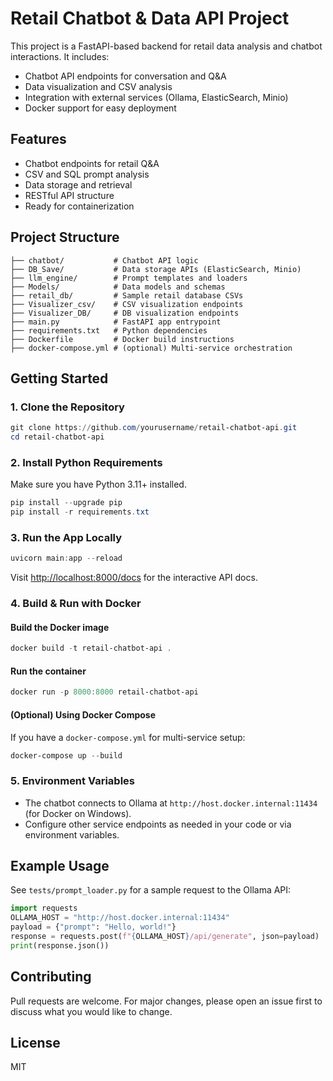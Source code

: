# Retail Chatbot & Data API Project

This project is a FastAPI-based backend for retail data analysis and chatbot interactions. It includes:
- Chatbot API endpoints for conversation and Q&A
- Data visualization and CSV analysis
- Integration with external services (Ollama, ElasticSearch, Minio)
- Docker support for easy deployment

## Features
- Chatbot endpoints for retail Q&A
- CSV and SQL prompt analysis
- Data storage and retrieval
- RESTful API structure
- Ready for containerization

## Project Structure
```
├── chatbot/           # Chatbot API logic
├── DB_Save/           # Data storage APIs (ElasticSearch, Minio)
├── llm_engine/        # Prompt templates and loaders
├── Models/            # Data models and schemas
├── retail_db/         # Sample retail database CSVs
├── Visualizer_csv/    # CSV visualization endpoints
├── Visualizer_DB/     # DB visualization endpoints
├── main.py            # FastAPI app entrypoint
├── requirements.txt   # Python dependencies
├── Dockerfile         # Docker build instructions
├── docker-compose.yml # (optional) Multi-service orchestration
```

## Getting Started

### 1. Clone the Repository
```powershell
git clone https://github.com/yourusername/retail-chatbot-api.git
cd retail-chatbot-api
```

### 2. Install Python Requirements
Make sure you have Python 3.11+ installed.
```powershell
pip install --upgrade pip
pip install -r requirements.txt
```

### 3. Run the App Locally
```powershell
uvicorn main:app --reload
```
Visit [http://localhost:8000/docs](http://localhost:8000/docs) for the interactive API docs.

### 4. Build & Run with Docker
#### Build the Docker image
```powershell
docker build -t retail-chatbot-api .
```
#### Run the container
```powershell
docker run -p 8000:8000 retail-chatbot-api
```

#### (Optional) Using Docker Compose
If you have a `docker-compose.yml` for multi-service setup:
```powershell
docker-compose up --build
```

### 5. Environment Variables
- The chatbot connects to Ollama at `http://host.docker.internal:11434` (for Docker on Windows).
- Configure other service endpoints as needed in your code or via environment variables.

## Example Usage
See `tests/prompt_loader.py` for a sample request to the Ollama API:
```python
import requests
OLLAMA_HOST = "http://host.docker.internal:11434"
payload = {"prompt": "Hello, world!"}
response = requests.post(f"{OLLAMA_HOST}/api/generate", json=payload)
print(response.json())
```

## Contributing
Pull requests are welcome. For major changes, please open an issue first to discuss what you would like to change.

## License
MIT
